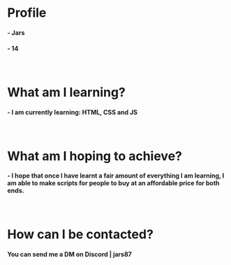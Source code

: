 <h1>Profile</h1>
<h4>- Jars</h4>
<h4>- 14</h4>
<br>
<h1>What am I learning?</h1>
<h4>- I am currently learning: HTML, CSS and JS</h4>
<br>
<h1>What am I hoping to achieve?</h1>
<h4>- I hope that once I have learnt a fair amount of everything I am learning, I am able to make scripts for people to buy at an affordable price for both ends.</h4>
<br>
<h1>How can I be contacted?</h1>
<h4>You can send me a DM on Discord | jars87</h4>
